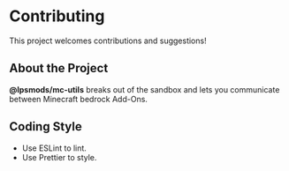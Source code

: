 # Contributing

This project welcomes contributions and suggestions!

## About the Project

**@lpsmods/mc-utils** breaks out of the sandbox and lets you communicate between Minecraft bedrock Add-Ons.

## Coding Style

- Use ESLint to lint.
- Use Prettier to style.
